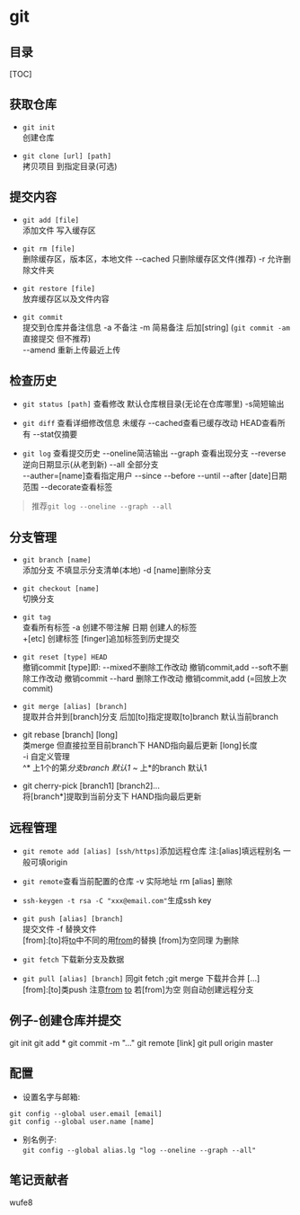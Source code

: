 # git
## 目录
[TOC]
## 获取仓库

- `git init`  
  创建仓库  

- `git clone [url] [path]`  
  拷贝项目 到指定目录(可选)  

## 提交内容
- `git add [file]`  
  添加文件 写入缓存区  

- `git rm [file]`  
  删除缓存区，版本区，本地文件 --cached 只删除缓存区文件(推荐) -r 允许删除文件夹  

- `git restore [file]`  
  放弃缓存区以及文件内容  

- `git commit`  
  提交到仓库并备注信息 -a 不备注 -m 简易备注 后加[string] (`git commit -am` 直接提交 但不推荐)  
	--amend 重新上传最近上传  

## 检查历史
- `git status [path]` 查看修改 默认仓库根目录(无论在仓库哪里) -s简短输出

- `git diff` 查看详细修改信息 未缓存 --cached查看已缓存改动 HEAD查看所有 --stat仅摘要

- `git log` 查看提交历史 --oneline简洁输出 --graph 查看出现分支 --reverse 逆向日期显示(从老到新) --all 全部分支  
	--auther=[name]查看指定用户 --since --before --until --after [date]日期范围 --decorate查看标签
> 推荐`git log --oneline --graph --all`

## 分支管理 
- `git branch [name]`  
  添加分支 不填显示分支清单(本地) -d [name]删除分支

- `git checkout [name]`  
  切换分支

- `git tag`  
  查看所有标签 -a 创建不带注解 日期 创建人的标签  
  +[etc] 创建标签 [finger]追加标签到历史提交

- `git reset [type] HEAD`  
  撤销commit [type]即: --mixed不删除工作改动 撤销commit,add
  --soft不删除工作改动 撤销commit 
  --hard 删除工作改动 撤销commit,add (=回放上次commit)

- `git merge [alias] [branch]`  
  提取并合并到[branch]分支 后加[to]指定提取[to]branch 默认当前branch

- git rebase [branch] [long]  
  类merge 但直接拉至目前branch下 HAND指向最后更新 [long]长度  
  -i 自定义管理  
  ^* 上1个的第*分支branch 默认1 ~* 上*的branch 默认1

- git cherry-pick [branch1] [branch2]...  
  将[branch*]提取到当前分支下 HAND指向最后更新

## 远程管理
- `git remote add [alias] [ssh/https]`添加远程仓库 注:[alias]填远程别名 一般可填origin

- `git remote`查看当前配置的仓库 -v 实际地址 rm [alias] 删除

- `ssh-keygen -t rsa -C "xxx@email.com"`生成ssh key

- `git push [alias] [branch]`  
  提交文件 -f 替换文件  
  \[from]:[to]将[to](远程)中不同的用[from](本地)的替换 [from]为空同理 为删除

- `git fetch` 下载新分支及数据

- `git pull [alias] [branch]`
  同git fetch ;git merge 下载并合并 [...]  
  \[from]:[to]类push 注意[from](远程) [to](本地) 若[from]为空 则自动创建远程分支


## 例子-创建仓库并提交
git init
git add *
git commit -m "..."
git remote [link]
git pull origin master

## 配置
- 设置名字与邮箱:
```
git config --global user.email [email]
git config --global user.name [name]
```
- 别名例子:  
`git config --global alias.lg "log --oneline --graph --all"`

## 笔记贡献者
wufe8

